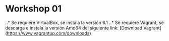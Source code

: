 # Workshop 01

..* Se requiere VirtualBox, se instala la versión 6.1
..* Se requiere Vagrant, se descarga e instala la versión Amd64 del siguiente link: [Download Vagrant] (https://www.vagrantup.com/downloads)